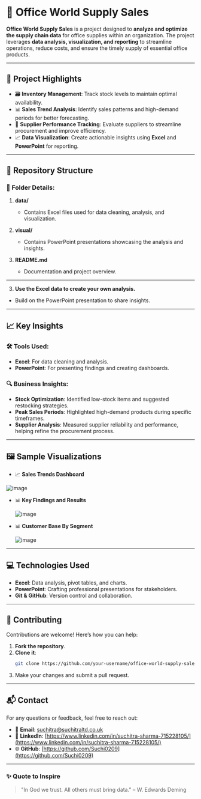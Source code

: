 # 🏢 Office World Supply Sales

**Office World Supply Sales** is a project designed to **analyze and optimize the supply chain data** for office supplies within an organization. The project leverages **data analysis, visualization, and reporting** to streamline operations, reduce costs, and ensure the timely supply of essential office products.

---

## 🌟 **Project Highlights**
- 🗃️ **Inventory Management**: Track stock levels to maintain optimal availability.
- 📊 **Sales Trend Analysis**: Identify sales patterns and high-demand periods for better forecasting.
- 🤝 **Supplier Performance Tracking**: Evaluate suppliers to streamline procurement and improve efficiency.
- 📈 **Data Visualization**: Create actionable insights using **Excel** and **PowerPoint** for reporting.

---

## 📂 **Repository Structure**

### 📁 Folder Details:

1. **data/**  
   - Contains Excel files used for data cleaning, analysis, and visualization.

2. **visual/**  
   - Contains PowerPoint presentations showcasing the analysis and insights.

3. **README.md**  
   - Documentation and project overview.
---

3. **Use the Excel data to create your own analysis.**
- Build on the PowerPoint presentation to share insights.
---
## 📈 Key Insights

### 🛠️ Tools Used:
- **Excel**: For data cleaning and analysis.
- **PowerPoint**: For presenting findings and creating dashboards.

### 🔍 Business Insights:
- **Stock Optimization**: Identified low-stock items and suggested restocking strategies.
- **Peak Sales Periods**: Highlighted high-demand products during specific timeframes.
- **Supplier Analysis**: Measured supplier reliability and performance, helping refine the procurement process.

---

## 🖼️ Sample Visualizations

- 📈 **Sales Trends Dashboard**
  
 ![image](https://github.com/user-attachments/assets/225813c8-f32e-4f6e-b59f-89020041ba8b)


- 📊 **Key Findings and Results**
  
  ![image](https://github.com/user-attachments/assets/52fbfd5b-7c7e-43e7-becb-c28f367e768d)

- 📊 **Customer Base By Segment**

  ![image](https://github.com/user-attachments/assets/838ffc0e-396f-47c8-8724-debcf28dd9dd)

---

## 💻 Technologies Used
- **Excel**: Data analysis, pivot tables, and charts.
- **PowerPoint**: Crafting professional presentations for stakeholders.
- **Git & GitHub**: Version control and collaboration.

---

## 🤝 Contributing

Contributions are welcome! Here’s how you can help:
1. **Fork the repository**.
2. **Clone it**:
   ```bash
   git clone https://github.com/your-username/office-world-supply-sales.git
3. Make your changes and submit a pull request.

---

## 📬 Contact

For any questions or feedback, feel free to reach out:

- 📧 **Email**: suchitra@suchitraltd.co.uk
- 💼 **LinkedIn**: [https://www.linkedin.com/in/suchitra-sharma-715228105/](https://www.linkedin.com/in/suchitra-sharma-715228105/)
- 🌐 **GitHub**: [https://github.com/Suchi0209](https://github.com/Suchi0209)

---

### ✨ Quote to Inspire
> "In God we trust. All others must bring data." – W. Edwards Deming
